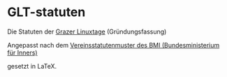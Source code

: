 GLT-statuten
============

Die Statuten der [Grazer Linuxtage](http://linuxtage.at) (Gründungsfassung)

Angepasst nach dem [Vereinsstatutenmuster des BMI (Bundesministerium für Inners)](
http://www.bmi.gv.at/cms/BMI_Vereinswesen/muster/files/Verg2002_Vereinsstatuten.rtf "Verg2002_Vereinsstatuten.rtf")

gesetzt in LaTeX.

